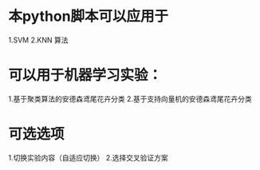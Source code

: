 # 本python脚本可以应用于
1.SVM
2.KNN
算法

# 可以用于机器学习实验：
1.基于聚类算法的安德森鸢尾花卉分类
2.基于支持向量机的安德森鸢尾花卉分类

# 可选选项
1.切换实验内容（自适应切换）
2.选择交叉验证方案
